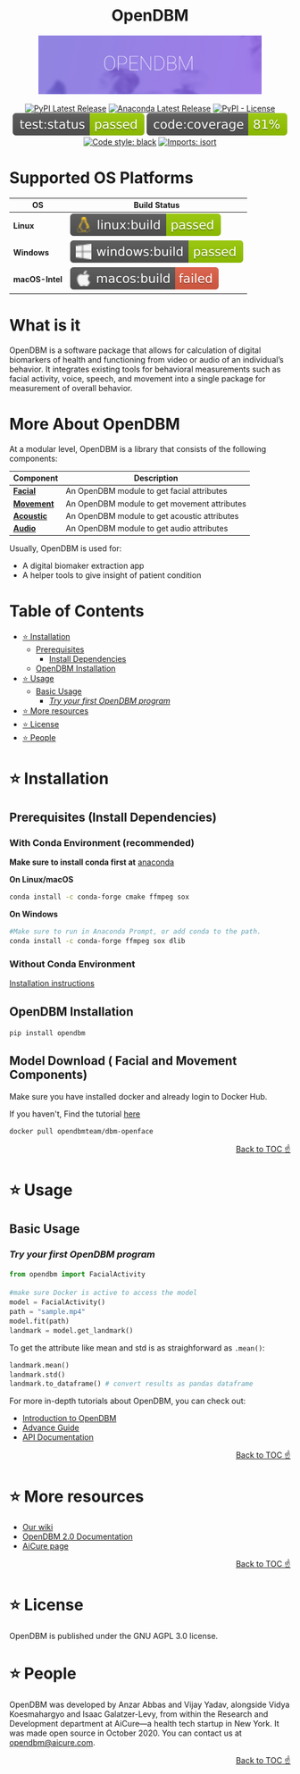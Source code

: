 <h1 align="center">
OpenDBM
</h1>

<div align="center">
  <img width="400" alt="GitHub Actions for deploying to GitHub Pages with Static Site Generators" src="https://raw.githubusercontent.com/teebid/aicure_opendbm/master/images/odbm.png">

[![PyPI Latest Release](https://img.shields.io/pypi/v/opendbm?style=plastic)](https://pypi.org/project/opendbm/)
[![Anaconda Latest Release](https://img.shields.io/badge/Anaconda.org-1.4.3-blue.svg?style=plastic)](https://anaconda.org/r/r-odbc)
[![PyPI - License](https://img.shields.io/pypi/l/odbm?style=plastic)](https://github.com/AiCure/open_dbm/blob/master/license.txt)
[![Test](https://raw.githubusercontent.com/teebid/aicure_opendbm/master/images/badges/test_status.svg)](https://github.com/teebid/aicure_opendbm/actions/workflows/open_dbm-code-checking.yml?query=branch%3Amaster++)
[![Coverage](https://raw.githubusercontent.com/teebid/aicure_opendbm/master/images/badges/code_coverage.svg)](https://github.com/teebid/aicure_opendbm/actions/workflows/open_dbm-code-checking.yml?query=branch%3Amaster++)
[![Code style: black](https://img.shields.io/badge/code%20style-black-000000.svg?style=flat)](https://github.com/psf/black)
[![Imports: isort](https://img.shields.io/badge/%20imports-isort-%231674b1?style=flat&labelColor=ef8336)](https://pycqa.github.io/isort/)
</div>

# Supported OS Platforms

OS                    | Build Status
----------------------------- | --------------------------------------------------------------------------------------------------------------------------------------------------------------------------------
**Linux**                 | [![Build](https://raw.githubusercontent.com/teebid/aicure_opendbm/master/images/badges/linux_status.svg)](https://github.com/teebid/aicure_opendbm/actions/workflows/open_dbm-build-checking.yml)
**Windows**                 | [![Build](https://raw.githubusercontent.com/teebid/aicure_opendbm/master/images/badges/windows_status.svg)](https://github.com/teebid/aicure_opendbm/actions/workflows/open_dbm-build-checking.yml)
**macOS-Intel**                 | [![Build](https://raw.githubusercontent.com/teebid/aicure_opendbm/master/images/badges/macos_status.svg)](https://github.com/teebid/aicure_opendbm/actions/workflows/open_dbm-build-checking.yml)


# What is it
OpenDBM is a software package that allows for calculation of digital 
biomarkers of health and functioning from video or audio of an individual’s 
behavior. It integrates existing tools for behavioral measurements such as
facial activity, voice, speech, and movement into a single package for measurement 
of overall behavior.

# More About OpenDBM

At a modular level, OpenDBM is a library that consists of the following components:

| Component | Description |
| ---- | --- |
| [**Facial**](https://teebid.github.io/aicure_opendbm/docs/category/api/facial) | An OpenDBM module to get facial attributes |
| [**Movement**](https://teebid.github.io/aicure_opendbm/docs/category/api/movement) | An OpenDBM module to get movement attributes |
| [**Acoustic**](https://teebid.github.io/aicure_opendbm/docs/category/api/acoustic) | An OpenDBM module to get acoustic attributes  |
| [**Audio**](https://teebid.github.io/aicure_opendbm/docs/category/api/audio) | An OpenDBM module to get audio attributes |

Usually, OpenDBM is used for:

- A digital biomaker extraction app
- A helper tools to give insight of patient condition

# Table of Contents

<!-- START doctoc generated TOC please keep comment here to allow auto update -->
<!-- DON'T EDIT THIS SECTION, INSTEAD RE-RUN doctoc TO UPDATE -->

- [⭐️ Installation](#%EF%B8%8F-installation)
  - [Prerequisites](#prerequisites)
    - [Install Dependencies](#install-dependencies)
  - [OpenDBM Installation](#opendbm-installation)
- [⭐️ Usage](#%EF%B8%8F-usage)
  - [Basic Usage](#basic-usage)
    - [*Try your first OpenDBM program*](#try-your-first-opendbm-program)
- [⭐️ More resources](#%EF%B8%8F-more-resources)
- [⭐️ License](#%EF%B8%8F-license)
- [⭐️ People](#%EF%B8%8F-people)

<!-- END doctoc generated TOC please keep comment here to allow auto update -->

# ⭐️ Installation

## Prerequisites (Install Dependencies)
### With Conda Environment (recommended)
**Make sure to install conda first at** [anaconda](https://www.anaconda.com/)

**On Linux/macOS**
```bash
conda install -c conda-forge cmake ffmpeg sox
```
**On Windows**
```bash
#Make sure to run in Anaconda Prompt, or add conda to the path.
conda install -c conda-forge ffmpeg sox dlib
```
### Without Conda Environment
[Installation instructions](https://teebid.github.io/aicure_opendbm/docs/dependencies-installation)
## OpenDBM Installation
```bash
pip install opendbm 
```

## Model Download ( Facial and Movement Components)
Make sure you have installed docker and already login to Docker Hub. 

If you haven't, Find the tutorial [here](https://teebid.github.io/aicure_opendbm/docs/openface-docker-installation)
```bash
docker pull opendbmteam/dbm-openface
```

<div align="right">
<a href="#table-of-contents">Back to TOC ☝️</a>
</div>

# ⭐️ Usage
## Basic Usage
### *Try your first OpenDBM program*
```python
from opendbm import FacialActivity

#make sure Docker is active to access the model
model = FacialActivity()
path = "sample.mp4"
model.fit(path)
landmark = model.get_landmark()
```

To get the attribute like mean and std is as straighforward as `.mean()`:

```python
landmark.mean()
landmark.std()
landmark.to_dataframe() # convert results as pandas dataframe
```


For more in-depth tutorials about OpenDBM, you can check out:

-   [Introduction to OpenDBM](https://teebid.github.io/aicure_opendbm/docs/intro)
-   [Advance Guide](https://teebid.github.io/aicure_opendbm/docs/advance)
-   [API Documentation](https://teebid.github.io/aicure_opendbm/docs/category/api)

<div align="right">
<a href="#table-of-contents">Back to TOC ☝️</a>
</div>

# ⭐️ More resources
-   [Our wiki](https://github.com/AiCure/open_dbm/wiki)
-   [OpenDBM 2.0 Documentation](https://docs.google.com/document/d/1O6OUSY9FHFCZfpIWu3Kgg0Q_dyp073xjjQ2K3viEffU/edit#heading=h.rxr2y5t62mwa)
-   [AiCure page](https://aicure.com/opendbm/)

<div align="right">
<a href="#table-of-contents">Back to TOC ☝️</a>
</div>

# ⭐️ License
OpenDBM is published under the GNU AGPL 3.0 license.


# ⭐️ People
OpenDBM was developed by Anzar Abbas and Vijay Yadav, alongside Vidya Koesmahargyo and Isaac Galatzer-Levy, from within the Research and Development department at AiCure––a health tech startup in New York. It was made open source in October 2020. You can contact us at opendbm@aicure.com.

<div align="right">
<a href="#table-of-contents">Back to TOC ☝️</a>
</div>





